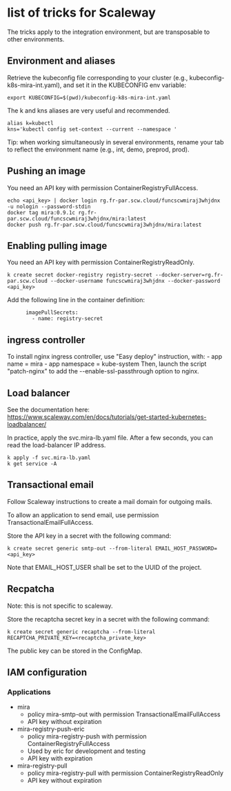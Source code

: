# list of tricks for Scaleway

The tricks apply to the integration environment, but are transposable to other environments.

## Environment and aliases

Retrieve the kubeconfig file corresponding to your cluster (e.g., kubeconfig-k8s-mira-int.yaml), and set it in the KUBECONFIG env variable:

``` shell
export KUBECONFIG=$(pwd)/kubeconfig-k8s-mira-int.yaml
```

The k and kns aliases are very useful and recommended.

``` shell
alias k=kubectl
kns='kubectl config set-context --current --namespace '
```

Tip: when working simultaneously in several environments, rename your tab to reflect the environment name (e.g., int, demo, preprod, prod).

## Pushing an image

You need an API key with permission ContainerRegistryFullAccess.

``` shell
echo <api_key> | docker login rg.fr-par.scw.cloud/funcscwmiraj3whjdnx -u nologin --password-stdin 
docker tag mira:0.9.1c rg.fr-par.scw.cloud/funcscwmiraj3whjdnx/mira:latest
docker push rg.fr-par.scw.cloud/funcscwmiraj3whjdnx/mira:latest
```

## Enabling pulling image

You need an API key with permission ContainerRegistryReadOnly.

``` shell
k create secret docker-registry registry-secret --docker-server=rg.fr-par.scw.cloud --docker-username funcscwmiraj3whjdnx --docker-password <api_key>
```

Add the following line in the container definition:

```
      imagePullSecrets:
        - name: registry-secret
```

## ingress controller

To install nginx ingress controller, use "Easy deploy" instruction, with:
    - app name = mira
    - app namespace = kube-system
Then, launch the script "patch-nginx" to add the --enable-ssl-passthrough option to nginx.

## Load balancer

See the documentation here: https://www.scaleway.com/en/docs/tutorials/get-started-kubernetes-loadbalancer/

In practice, apply the svc.mira-lb.yaml file. After a few seconds, you can read the load-balancer IP address.

```shell
k apply -f svc.mira-lb.yaml
k get service -A
```

## Transactional email

Follow Scaleway instructions to create a mail domain for outgoing mails.

To allow an application to send email, use permission TransactionalEmailFullAccess.

Store the API key in a secret with the following command:
```shell
k create secret generic smtp-out --from-literal EMAIL_HOST_PASSWORD=<api_key>
```

Note that EMAIL_HOST_USER shall be set to the UUID of the project.

## Recpatcha

Note: this is not specific to scaleway.

Store the recaptcha secret key in a secret with the following command:
```shell
k create secret generic recaptcha --from-literal RECAPTCHA_PRIVATE_KEY=<recaptcha_private_key>
```

The public key can be stored in the ConfigMap.

## IAM configuration

### Applications

- mira
  - policy mira-smtp-out with permission TransactionalEmailFullAccess
  - API key without expiration
- mira-registry-push-eric
  - policy mira-registry-push with permission ContainerRegistryFullAccess
  - Used by eric for development and testing
  - API key with expiration
- mira-registry-pull
  - policy mira-registry-pull with permission ContainerRegistryReadOnly
  - API key without expiration
